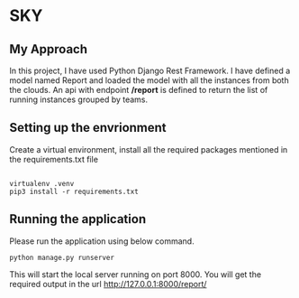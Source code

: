 # SKY


## My Approach
In this project, I have used Python Django Rest Framework. I have defined a model named Report and loaded the model with all the instances from both the clouds. An api with endpoint **/report** is defined to return the list of running instances grouped by teams.<br/>


## Setting up the envrionment
Create a virtual environment, install all the required packages mentioned in the requirements.txt file

```

virtualenv .venv
pip3 install -r requirements.txt

```

## Running the application


Please run the application using below command. 

```
python manage.py runserver

```

This will start the local server running on port 8000. You will get the required output in the url http://127.0.0.1:8000/report/

  
